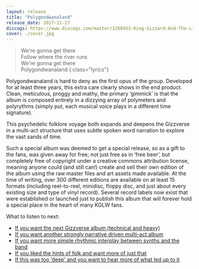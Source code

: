 ```yaml
---
layout: release
title: "Polygondwanaland"
release_date: 2017-11-17
discogs: https://www.discogs.com/master/1268453-King-Gizzard-And-The-Lizard-Wizard-Polygondwanaland
cover: ./cover.jpg
---
```


> We're gonna get there  
> Follow where the river runs  
> We're gonna get there  
> Polygondwanaland
{:class="lyrics"}

Polygondwanaland is hard to deny as the first opus of the group. Developed for at least three years, this extra care clearly shows in the end product. Clean, meticulous, proggy and mathy, the primary ‘gimmick’ is that the album is composed entirely in a dizzying array of polymeters and polyrythms (simply put, each musical voice plays in a different time signature).

This psychedelic folklore voyage both expands and deepens the Gizzverse in a multi-act structure that uses subtle spoken word narration to explore the vast sands of time.

Such a special album was deemed to get a special release, so as a gift to the fans, was given away for free; not just free as in ‘free beer’, but completely free of copyright under a creative commons attribution license, meaning anyone could (and still can!) create and sell their own edition of the album using the raw master files and art assets made available. At the time of writing, over 300 different editions are available on at least 15 formats (including reel-to-reel, minidisc, floppy disc, and just about every existing size and type of vinyl record). Several record labels now exist that were established or launched just to publish this album that will forever hold a special place in the heart of many KGLW fans.

What to listen to next:

*   [If you want the next Gizzverse album (technical and heavy)](../infest-the-rats-nest)
*   [If you want another strongly narrative driven multi-act album](../murder-of-the-universe)
*   [If you want more simple rhythmic interplay between synths and the band](../butterfly-3000)
*   [If you liked the hints of folk and want more of just that](../paper-mache-dream-balloon)
*   [If this was too ‘deep’ and you want to hear more of what led up to it](../im-in-your-mind-fuzz)

<!-- I’m familiar with the main albums and want to go deeper:

*   [If you like the unique release strategy and want to see how it developed][#Bootlegger] -->
